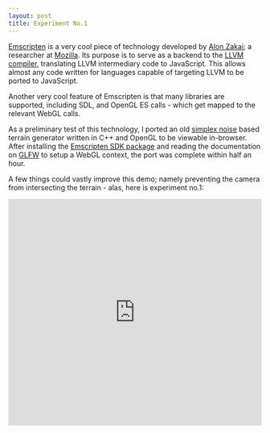```yaml
---
layout: post
title: Experiment No.1
---
```


[Emscripten](https://github.com/kripken/emscripten) is a very cool piece of technology developed by [Alon Zakai](https://twitter.com/kripken); a researcher at [Mozilla](https://www.mozilla.org/en-US/mission/). Its purpose is to serve as a backend to the [LLVM compiler](http://llvm.org/), translating LLVM intermediary code to JavaScript. This allows almost any code written for languages capable of targeting LLVM to be ported to JavaScript.

Another very cool feature of Emscripten is that many libraries are supported, including SDL, and OpenGL ES calls - which get mapped to the relevant WebGL calls.

As a preliminary test of this technology, I ported an old [simplex noise](https://en.wikipedia.org/wiki/Simplex_noise) based terrain generator written in C++ and OpenGL to be viewable in-browser. After installing the [Emscripten SDK package](https://kripken.github.io/emscripten-site/docs/getting_started/downloads.html) and reading the documentation on [GLFW](http://www.glfw.org/docs/latest/) to setup a WebGL context, the port was complete within half an hour.

A few things could vastly improve this demo; namely preventing the camera from intersecting the terrain - alas, here is experiment no.1:

<iframe width="100%" height="450" src="https://rawgit.com/xcodedave/xcodedave.github.io/master/experiments/birds/birds.html" frameborder="0" scrolling="no"> </iframe>